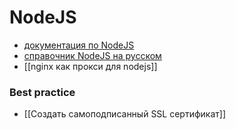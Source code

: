 # NodeJS
- [документация по NodeJS](https://nodejs.org/ru/docs/)
- [справочник NodeJS на русском](https://nodejsdev.ru/)
- [[nginx как прокси для nodejs]]


### Best practice
- [[Создать самоподписанный SSL сертификат]]

